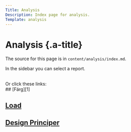 ```yaml
---
Title: Analysis
Description: Index page for analysis.
Template: analysis
---
```


Analysis {.a-title}
==========================

The source for this page is in `content/analysis/index.md`.

In the sidebar you can select a report.

<br>
Or click these links:

<br>
## [Färg][1]

## [Load][2]

## [Design Principer][2]

[1]: ./analysis/01_colors
[2]: ./analysis/02_load
[3]: ./analysis/03_designprincip